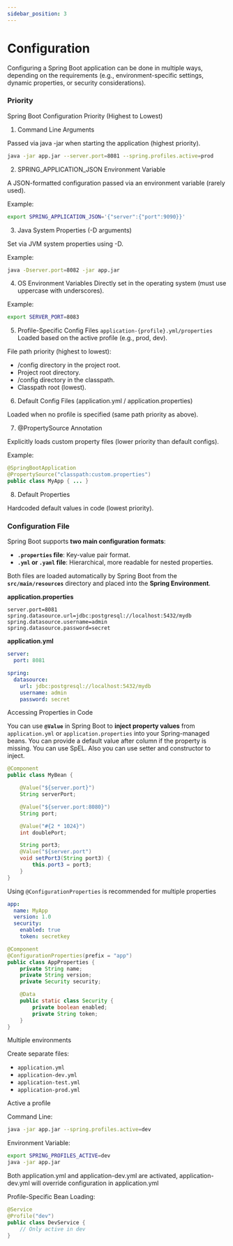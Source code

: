 ```yaml
---
sidebar_position: 3
---
```


# Configuration

Configuring a Spring Boot application can be done in multiple ways, depending on the requirements (e.g., environment-specific settings, dynamic properties, or security considerations). 

### Priority

Spring Boot Configuration Priority (Highest to Lowest)

1. Command Line Arguments

Passed via java -jar when starting the application (highest priority).



```bash
java -jar app.jar --server.port=8081 --spring.profiles.active=prod
```

2. SPRING_APPLICATION_JSON Environment Variable

A JSON-formatted configuration passed via an environment variable (rarely used).

Example:

```bash
export SPRING_APPLICATION_JSON='{"server":{"port":9090}}'
```

3. Java System Properties (-D arguments)

Set via JVM system properties using -D.

Example:

```bash
java -Dserver.port=8082 -jar app.jar
```

4. OS Environment Variables
Directly set in the operating system (must use uppercase with underscores).

Example:

```bash
export SERVER_PORT=8083
```

5. Profile-Specific Config Files `application-{profile}.yml/properties`
Loaded based on the active profile (e.g., prod, dev).

File path priority (highest to lowest):

- /config directory in the project root.
- Project root directory.
- /config directory in the classpath.
- Classpath root (lowest).

6. Default Config Files (application.yml / application.properties)

Loaded when no profile is specified (same path priority as above).

7. @PropertySource Annotation

Explicitly loads custom property files (lower priority than default configs).

Example:

```java
@SpringBootApplication
@PropertySource("classpath:custom.properties")
public class MyApp { ... }
```

8. Default Properties

Hardcoded default values in code (lowest priority).



### Configuration File

Spring Boot supports **two main configuration formats**:

- **`.properties` file**: Key-value pair format.
- **`.yml` or `.yaml` file**: Hierarchical, more readable for nested properties.

Both files are loaded automatically by Spring Boot from the **`src/main/resources`** directory and placed into the **Spring Environment**.

**application.properties**

```properties
server.port=8081
spring.datasource.url=jdbc:postgresql://localhost:5432/mydb
spring.datasource.username=admin
spring.datasource.password=secret
```

**application.yml**

```yaml
server:
  port: 8081

spring:
  datasource:
    url: jdbc:postgresql://localhost:5432/mydb
    username: admin
    password: secret
```

Accessing Properties in Code

You can use **`@Value`** in Spring Boot to **inject property values** from `application.yml` or `application.properties` into your Spring-managed beans. You can provide a default value after column if the property is missing. You can use SpEL. Also you can use setter and constructor to inject.

```java
@Component
public class MyBean { 

    @Value("${server.port}")
    String serverPort;

    @Value("${server.port:8080}")
    String port;

    @Value("#{2 * 1024}")
    int doublePort;

    String port3;
    @Value("${server.port")
    void setPort3(String port3) {
        this.port3 = port3;
    }
}
```

Using `@ConfigurationProperties` is recommended for multiple properties

```yml
app:
  name: MyApp
  version: 1.0
  security:
    enabled: true
    token: secretkey
```


```java
@Component
@ConfigurationProperties(prefix = "app")
public class AppProperties {
    private String name;
    private String version;
    private Security security;

    @Data
    public static class Security {
        private boolean enabled;
        private String token;
    }
}
```

Multiple environments

Create separate files:
- `application.yml`
- `application-dev.yml`
- `application-test.yml`
- `application-prod.yml`

Active a profile

Command Line:

```bash
java -jar app.jar --spring.profiles.active=dev
```

Environment Variable:

```bash
export SPRING_PROFILES_ACTIVE=dev
java -jar app.jar 
```

Both application.yml and application-dev.yml are activated, application-dev.yml will override configuration in application.yml

Profile-Specific Bean Loading:

```java
@Service
@Profile("dev")
public class DevService {
    // Only active in dev
}
```

